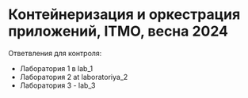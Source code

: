 # Контейнеризация и оркестрация приложений, ITMO, весна 2024
Ответвления для контроля:
* Лаборатория 1 в lab_1
* Лаборатория 2 at laboratoriya_2
* Лаборатория 3 - lab_3
